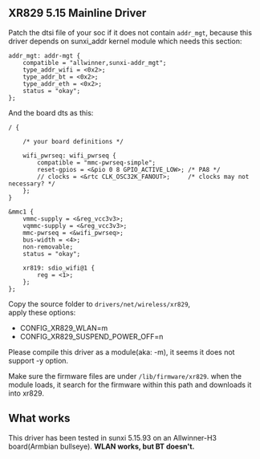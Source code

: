 ## XR829 5.15 Mainline Driver

Patch the dtsi file of your soc if it does not contain `addr_mgt`, because this driver depends on sunxi_addr kernel module which needs this section:

```dts
addr_mgt: addr-mgt {
	compatible = "allwinner,sunxi-addr_mgt";
	type_addr_wifi = <0x2>;
	type_addr_bt = <0x2>;
	type_addr_eth = <0x2>;
	status = "okay";
};
```

And the board dts as this:
```dts
/ {

	/* your board definitions */

	wifi_pwrseq: wifi_pwrseq {
		compatible = "mmc-pwrseq-simple";
		reset-gpios = <&pio 0 8 GPIO_ACTIVE_LOW>; /* PA8 */
		// clocks = <&rtc CLK_OSC32K_FANOUT>;     /* clocks may not necessary? */
	};
}

&mmc1 {
	vmmc-supply = <&reg_vcc3v3>;
	vqmmc-supply = <&reg_vcc3v3>;
	mmc-pwrseq = <&wifi_pwrseq>;
	bus-width = <4>;
	non-removable;
	status = "okay";

	xr819: sdio_wifi@1 {
		reg = <1>;
	};
};
```

Copy the source folder to `drivers/net/wireless/xr829`,  
apply these options:
- CONFIG_XR829_WLAN=m
- CONFIG_XR829_SUSPEND_POWER_OFF=n

Please compile this driver as a module(aka: -m), it seems it does not support -y option.

Make sure the firmware files are under `/lib/firmware/xr829`. when the module loads, it search for the firmware within this path and downloads it into xr829.

## What works
This driver has been tested in sunxi 5.15.93 on an Allwinner-H3 board(Armbian bullseye). **WLAN works, but BT doesn't.**
